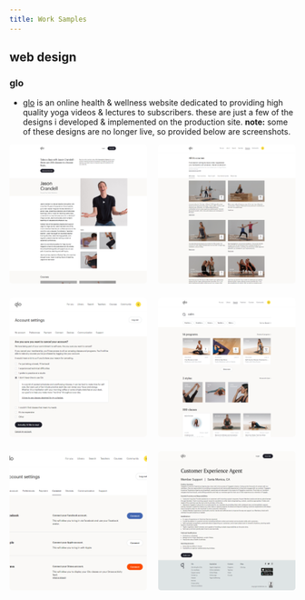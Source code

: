 ```yaml
---
title: Work Samples
---
```

<style>
    .designs-container, .row {
        display: flex;
        justify-content: space-between;
    }

    .work-sample__container {
        flex-basis: 48%;
        max-height: 38vh;
        cursor: pointer;
        border-radius: 5px;
        position: relative;
    }

    .designs-container {
        flex-wrap: wrap;
    }

    .row {
        margin-bottom: 25px;
    }

    .work-sample {
        height: 100%;
        width: 100%;
        border-radius: 5px;
    }

    .work-sample__overlay {
        display: flex;
        position: absolute;
        top: 0;
        left: 0;
        height: 100%;
        width: 100%;
        background-color: rgba(0, 0, 0, 0.5);
        opacity: 0;
        transition: opacity 0.3s;
    }

    .work-sample__desktop-view, .work-sample__mobile-view {
        display: flex;
        flex-basis: 50%;
        align-items: center;
        justify-content: center;
    }

    .work-sample__desktop-view {
        border-right: 2px solid white;
    }

    .work-sample__overlay--show {
        opacity: 1;
    }

    .work-sample__container i {
        font-size: 60px;
        color: white;
    }

    .work-sample__container a:link, work-sample__container a:hover {
        text-decoration: none;
    }

    @media only screen and (max-width: 600px) {
        .designs-container {
            flex-wrap: nowrap;
            flex-direction: column;
            align-items: center;
        }

        .row {
            max-width: 100%;
            flex-direction: column;
            align-items: center;
            margin-bottom: 0;
        }

        .work-sample__container {
            margin-bottom: 25px;
            max-height: 46vh;
            overflow-y: hidden;
        }
    }
</style>
## web design

### glo
* [glo](https://glo.com/) is an online health & wellness website dedicated to providing high quality yoga videos & lectures to subscribers. these are just a few of the designs i developed & implemented on the production site. **note:** some of these designs are no longer live, so provided below are screenshots.

[comment]: <> (DRY up this implementation, use Jekyll meta data)

<div class="designs-container">
    <div class="row">
        <div class="work-sample__container">
            <img class="work-sample" src="/assets/img/work-samples/glo/thumbnails/teacher-desktop.png" alt="glo teacher work sample" title="glo teacher work sample">
            <div class="work-sample__overlay">
                <div class="work-sample__desktop-view">
                    <a href="https://i.imgur.com/sSl1Um1.png">
                        <i class="fas fa-desktop"></i>
                    </a>
                </div>
                <div class="work-sample__mobile-view">
                    <a href="https://i.imgur.com/LjygdTI.png">
                        <i class="fas fa-mobile-alt"></i>
                    </a>
                </div>
            </div>
        </div>
        <div class="work-sample__container">
            <img class="work-sample" src="/assets/img/work-samples/glo/thumbnails/courses-desktop.png" alt="glo teacher work sample" title="glo teacher work sample">
            <div class="work-sample__overlay">
                <div class="work-sample__desktop-view">
                    <a href="https://i.imgur.com/2Ifm483.jpg">
                        <i class="fas fa-desktop"></i>
                    </a>
                </div>
                <div class="work-sample__mobile-view">
                    <a href="https://i.imgur.com/X6D1NTd.png">
                        <i class="fas fa-mobile-alt"></i>
                    </a>
                </div>
            </div>
        </div>
    </div>
    <div class="row">
        <div class="work-sample__container">
            <img class="work-sample" src="/assets/img/work-samples/glo/thumbnails/cancel-desktop.png" alt="glo cancel work sample" title="glo cancel work sample">
            <div class="work-sample__overlay">
                <div class="work-sample__desktop-view">
                    <a href="https://i.imgur.com/ird04RC.png">
                        <i class="fas fa-desktop"></i>
                    </a>
                </div>
                <div class="work-sample__mobile-view">
                    <a href="https://i.imgur.com/wznLJQs.png">
                        <i class="fas fa-mobile-alt"></i>
                    </a>
                </div>
            </div>
        </div>
        <div class="work-sample__container">
            <img class="work-sample" src="/assets/img/work-samples/glo/thumbnails/search-desktop.png" alt="glo search work sample" title="glo search work sample">
            <div class="work-sample__overlay">
                <div class="work-sample__desktop-view">
                    <a href="https://i.imgur.com/nzMOMIJ.png">
                        <i class="fas fa-desktop"></i>
                    </a>
                </div>
                <div class="work-sample__mobile-view">
                    <a href="#">
                        <i class="fas fa-mobile-alt"></i>
                    </a>
                </div>
            </div>
        </div>
    </div>
    <div class="row">
        <div class="work-sample__container">
            <img class="work-sample" src="/assets/img/work-samples/glo/thumbnails/settings-desktop.png" alt="glo settings work sample" title="glo settings work sample">
            <div class="work-sample__overlay">
                <div class="work-sample__desktop-view">
                    <a href="https://i.imgur.com/AsBZnZ6.png">
                        <i class="fas fa-desktop"></i>
                    </a>
                </div>
                <div class="work-sample__mobile-view">
                    <a href="https://i.imgur.com/p2NbMVP.png">
                        <i class="fas fa-mobile-alt"></i>
                    </a>
                </div>
            </div>
        </div>
        <div class="work-sample__container">
            <img class="work-sample" src="/assets/img/work-samples/glo/thumbnails/career-desktop.png" alt="glo career work sample" title="glo career work sample">
            <div class="work-sample__overlay">
                <div class="work-sample__desktop-view">
                    <a href="https://i.imgur.com/PFPUF7A.png">
                        <i class="fas fa-desktop"></i>
                    </a>
                </div>
                <div class="work-sample__mobile-view">
                    <a href="https://i.imgur.com/7LJpC8M.png">
                        <i class="fas fa-mobile-alt"></i>
                    </a>
                </div>
            </div>
        </div>
    </div>
</div>

<script>
    var workSampleContainers = document.querySelectorAll('.work-sample__container');

    workSampleContainers.forEach(workSampleContainer => {
        workSampleContainer.addEventListener('mouseover', (e) => {
            e.currentTarget.querySelector('.work-sample__overlay').classList.add('work-sample__overlay--show');
        });

        workSampleContainer.addEventListener('mouseout', (e) => {
            e.currentTarget.querySelector('.work-sample__overlay').classList.remove('work-sample__overlay--show');
        });
    });
</script>




				